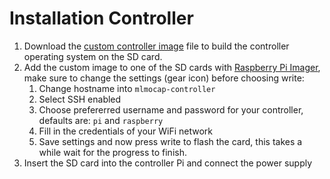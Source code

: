 # Installation Controller

1. Download the [custom controller image](SD_images/mlmocap_controller.img.gz) file to build the controller operating system on the SD card.
2. Add the custom image to one of the SD cards with [Raspberry Pi Imager](https://www.raspberrypi.com/software/), make sure to change the settings (gear icon) before choosing write: 
    1. Change hostname into `mlmocap-controller`
    2. Select SSH enabled
    3. Choose prefererred username and password for your controller, defaults are: `pi` and `raspberry`
    4. Fill in the credentials of your WiFi network
    5. Save settings and now press write to flash the card, this takes a while wait for the progress to finish.
3. Insert the SD card into the controller Pi and connect the power supply


